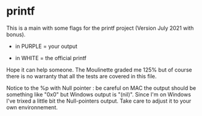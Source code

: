 # printf
This is a main with some flags for the printf project (Version July 2021 with bonus).

- in PURPLE = your output

- in WHITE = the official printf

Hope it can help someone. The Moulinette graded me 125% but of course there is no warranty that all the tests are covered in this file.

Notice to the %p with Null pointer : be careful on MAC the output should be something like "0x0" but Windows output is "(nil)". Since I'm on Windows I've trixed a little bit the Null-pointers output. Take care to adjust it to your own environnement.
